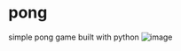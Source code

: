 # pong
 simple pong game built with python
![image](https://github.com/user-attachments/assets/1df61813-61d6-41f3-b15f-5733b365c092)

